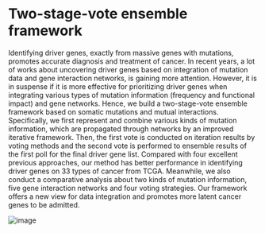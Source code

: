 # Two-stage-vote ensemble framework
 
Identifying driver genes, exactly from massive genes with mutations, promotes accurate diagnosis and treatment of cancer. In recent years, a lot of works about uncovering driver genes based on integration of mutation data and gene interaction networks, is gaining more attention. However, it is in suspense if it is more effective for prioritizing driver genes when integrating various types of mutation information (frequency and functional impact) and gene networks. Hence, we build a two-stage-vote ensemble framework based on somatic mutations and mutual interactions. Specifically, we first represent and combine various kinds of mutation information, which are propagated through networks by an improved iterative framework. Then, the first vote is conducted on iteration results by voting methods and the second vote is performed to ensemble results of the first poll for the final driver gene list. Compared with four excellent previous approaches, our method has better performance in identifying driver genes on $33$ types of cancer from TCGA. Meanwhile, we also conduct a comparative analysis about two kinds of mutation information, five gene interaction networks and four voting strategies. Our framework offers a new view for data integration and promotes more latent cancer genes to be admitted. 

![image](https://github.com/gritheart/Two-stage-vote-ensemble-framework/1-flowchart.jpg)
